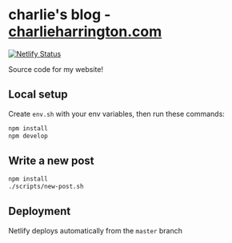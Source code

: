 # charlie's blog - [charlieharrington.com](https://www.charlieharrington.com)

[![Netlify Status](https://api.netlify.com/api/v1/badges/b25bb144-c449-4fd7-874a-110ac9f071db/deploy-status)](https://app.netlify.com/sites/whatrocks/deploys)

Source code for my website! 

## Local setup

Create `env.sh` with your env variables, then run these commands:

```bash
npm install
npm develop
```

## Write a new post

```bash
npm install
./scripts/new-post.sh
```

## Deployment

Netlify deploys automatically from the `master` branch
